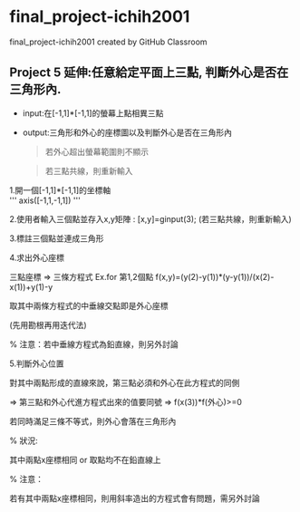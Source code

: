 # final_project-ichih2001
final_project-ichih2001 created by GitHub Classroom

## Project 5 延伸:任意給定平面上三點, 判斷外心是否在三角形內.

  * input:在[-1,1]*[-1,1]的螢幕上點相異三點
  
  * output:三角形和外心的座標圖以及判斷外心是否在三角形內
  
      > 若外心超出螢幕範圍則不顯示
      
      > 若三點共線，則重新輸入

1.開一個[-1,1]*[-1,1]的坐標軸  
	''' 
	axis([-1,1,-1,1])
	'''
		
2.使用者輸入三個點並存入x,y矩陣 : [x,y]=ginput(3);
  (若三點共線，則重新輸入)

3.標註三個點並連成三角形

4.求出外心座標

三點座標 => 三條方程式
Ex.for 第1,2個點
	f(x,y)=(y(2)-y(1))*(y-y(1))/(x(2)-x(1))+y(1)-y

取其中兩條方程式的中垂線交點即是外心座標

(先用勘根再用迭代法)

% 注意：若中垂線方程式為鉛直線，則另外討論

5.判斷外心位置

對其中兩點形成的直線來說，第三點必須和外心在此方程式的同側

  => 第三點和外心代進方程式出來的值要同號 => f(x(3))*f(外心)>=0

若同時滿足三條不等式，則外心會落在三角形內

% 狀況:

其中兩點x座標相同 or 取點均不在鉛直線上

% 注意：

若有其中兩點x座標相同，則用斜率造出的方程式會有問題，需另外討論

